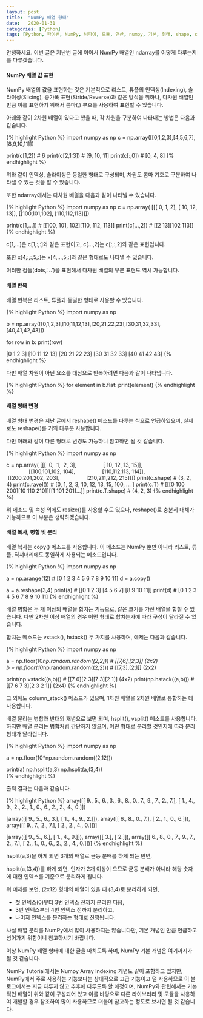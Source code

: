 ```yaml
---
layout: post
title:  "NumPy 배열 형태"
date:   2020-01-31
categories: [Python]
tags: [Python, 파이썬, NumPy, 넘파이, 모듈, 연산, numpy, 기본, 형태, shape, copy, indexing, slicing, 인덱싱, 슬라이싱, 복사, 형태, reshape, 재구성, Fundamental]
---
```


안녕하세요. 
이번 글은 지난번 글에 이어서 NumPy 배열인 ndarray를 어떻게 다루는지를 다루겠습니다.

#### NumPy 배열 값 표현

NumPy 배열의 값을 표현하는 것은 기본적으로 리스트, 튜플의 인덱싱(Indexing), 슬라이싱(Slicing), 증가폭 표현(Stride/Reverse)과 같은 방식을 취하나, 다차원 배열인 만큼 이를 표현하기 위해서 콤마(,) 부호를 사용하여 표현할 수 있습니다.

아래와 같이 2차원 배열이 있다고 했을 때, 각 차원을 구분하여 나타내는 방법은 다음과 같습니다.

{% highlight Python %}
import numpy as np
c = np.array([[0,1,2,3],[4,5,6,7],[8,9,10,11]])

print(c[1,2])   # 6
print(c[2,1:3]) # [9, 10, 11]
print(c[:,0])   # [0, 4, 8]
{% endhighlight %}

위와 같이 인덱싱, 슬라이싱은 동일한 형태로 구성되며, 차원도 콤마 기호로 구분하여 나타낼 수 있는 것을 알 수 있습니다.

또한 ndarray에서는 다차원 배열을 다음과 같이 나타낼 수 있습니다.

{% highlight Python %}
import numpy as np
c = np.array( [[[ 0, 1, 2], [ 10, 12, 13]],
	   [[100,101,102], [110,112,113]]])

print(c[1,...])            # [[100, 101, 102][110, 112, 113]]
print(c[...,2])            # [[2 13][102 113]]
{% endhighlight %}

c[1,...]은 c[1,:,:]와 같은 표현이고,
c[...,2]는 c[:,:,2]와 같은 표현입니다.

또한 x[4,:,:,5,:]는 x[4,...,5,:]와 같은 형태로도 나타낼 수 있습니다.

이러한 점들(dots,'...')을 표현해서 다차원 배열의 부분 표현도 역시 가능합니다.


#### 배열 반복

배열 반복은 리스트, 튜플과 동일한 형태로 사용할 수 있습니다.

{% highlight Python %}
import numpy as np

b = np.array([[0,1,2,3],[10,11,12,13],[20,21,22,23],[30,31,32,33],[40,41,42,43]])

for row in b:
    ​print(row)

[0 1 2 3]
[10 11 12 13]
[20 21 22 23]
[30 31 32 33]
[40 41 42 43]
{% endhighlight %}

다만 배열 차원이 아닌 요소를 대상으로 반복하려면 다음과 같이 나타냅니다.

{% highlight Python %}
for element in b.flat:
    ​print(element)
{% endhighlight %}


#### 배열 형태 변경 

배열 형태 변경은 지난 글에서 reshape() 메소드를 다루는 식으로 언급하였으며, 실제로도 reshape()를 거의 대부분 사용합니다.

다만 아래와 같이 다른 형태로 변경도 가능하니 참고하면 될 것 같습니다.

{% highlight Python %}
import numpy as np

c = np.array( [[[  0,  1,  2, 3],
                        [ 10, 12, 13, 15]],
                       [[100,101,102, 104],
                        [110,112,113, 114]],
                       [[200,201,202, 203],
                        [210,211,212, 215]]])
print(c.shape)			# (3, 2, 4)
print(c.ravel())			# [0, 1, 2, 3, 10, 12, 13, 15, 100, … ]
print(c.T)				# [[[0 100 200][10 110 210]][[1 101 201]…]]
print(c.T.shape)			# (4, 2, 3)
{% endhighlight %}

위 메소드 및 속성 외에도 resize()를 사용할 수도 있으나, reshape()로 충분히 대체가 가능하므로 이 부분은 생략하겠습니다.


#### 배열 복사, 병합 및 분리

배열 복사는 copy() 메소드를 사용합니다. 이 메소드는 NumPy 뿐만 아니라 리스트, 튜플, 딕셔너리에도 동일하게 사용되는 메소드입니다.

{% highlight Python %}
import numpy as np

a = np.arange(12)	# [0 1 2 3 4 5 6 7 8 9 10 11]
d = a.copy()

a = a.reshape(3,4)
print(a)		 # [[0 1 2 3] [4 5 6 7] [8 9 10 11]]
print(d)		 # [0 1 2 3 4 5 6 7 8 9 10 11]
{% endhighlight %}

배열 병합은 두 개 이상의 배열을 합치는 기능으로, 같은 크기를 가진 배열을 합칠 수 있습니다.
다만 2차원 이상 배열의 경우 어떤 형태로 합치는가에 따라 구성이 달라질 수 있습니다.

합치는 메소드는 vstack(), hstack() 두 가지를 사용하며, 예제는 다음과 같습니다.

{% highlight Python %}
import numpy as np

a = np.floor(10*np.random.random((2,2)))	# [[7,6],[2,3]]	(2x2)
b = np.floor(10*np.random.random((2,2)))	# [[7,3],[2,1]]	(2x2)

print(np.vstack((a,b))) 			        # [[7 6][2 3][7 3][2 1]] (4x2)
print(np.hstack((a,b)))			            # [[7 6 7 3][2 3 2 1]] (2x4)
{% endhighlight %}

그 외에도 column_stack() 메소드가 있으며, 1차원 배열을 2차원 배열로 통합하는 데 사용합니다.

배열 분리는 병합과 반대의 개념으로 보면 되며, hsplit(), vsplit() 메소드를 사용합니다. 
하지만 배열 분리는 병합처럼 간단하지 않으며, 어떤 형태로 분리할 것인지에 따라 분리 형태가 달라집니다.

{% highlight Python %}
import numpy as np

a = np.floor(10*np.random.random((2,12)))

print(a)
np.hsplit(a,3)
np.hsplit(a,(3,4)) 	
{% endhighlight %}

출력 결과는 다음과 같습니다.

{% highlight Python %}
array([[ 9., 5., 6., 3., 6., 8., 0., 7., 9., 7., 2., 7.],
       [ 1., 4., 9., 2., 2., 1., 0., 6., 2., 2., 4., 0.]])

[array([[ 9., 5., 6., 3.], [ 1., 4., 9., 2.]]),
array([[ 6., 8., 0., 7.], [ 2., 1., 0., 6.]]),
array([[ 9., 7., 2., 7.], [ 2., 2., 4., 0.]])]

[array([[ 9., 5., 6.], [ 1., 4., 9.]]),
 array([[ 3.], [ 2.]]),
 array([[ 6., 8., 0., 7., 9., 7., 2., 7.],
        [ 2., 1., 0., 6., 2., 2., 4., 0.]])]
{% endhighlight %}

hsplit(a,3)을 하게 되면 3개의 배열로 균등 분배를 하게 되는 반면,

hsplit(a,(3,4))를 하게 되면, 인자가 2개 이상이 오므로 균등 분배가 아니라 해당 숫자에 대한 인덱스를 기준으로 분리하게 됩니다.

위 예제를 보면, (2x12) 형태의 배열이 있을 때 (3,4)로 분리하게 되면,

* 첫 인덱스(0)부터 3번 인덱스 전까지 분리한 다음,
* 3번 인덱스부터 4번 인덱스 전까지 분리하고,
* 나머지 인덱스를 분리하는 형태로 진행됩니다.

사실 배열 분리를 NumPy에서 많이 사용하지는 않습니다만, 기본 개념인 만큼 언급하고 넘어가기 위함이니 참고하시기 바랍니다.

이상 NumPy 배열 형태에 대한 글을 마치도록 하며, NumPy 기본 개념은 여기까지가 될 것 같습니다.

NumPy Tutorial에서는 Numpy Array Indexing 개념도 같이 포함하고 있지만, NumPy에서 주로 사용하는 기능보다는 상대적으로 고급 기능이고 덜 사용하므로 이 블로그에서는 지금 다루지 않고 추후에 다루도록 할 에정이며,
NumPy와 관련해서는 기본적인 배열이 위와 같이 구성되어 있고 이를 바탕으로 다른 라이브러리 및 모듈을 사용하여 개발할 경우 참조하여 많이 사용하므로 더불어 참고하는 정도로 보시면 될 것 같습니다.

